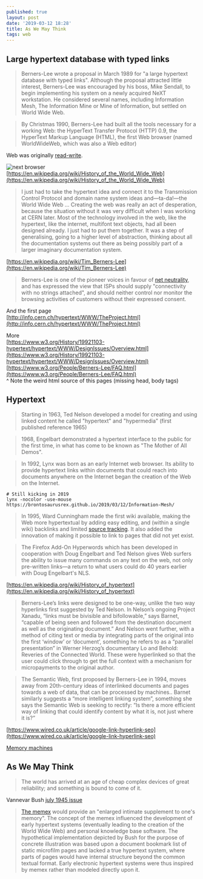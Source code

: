 ```yaml
---
published: true
layout: post
date: '2019-03-12 18:28'
title: As We May Think
tags: web 
---
```

## Large hypertext database with typed links
> Berners-Lee wrote a proposal in March 1989 for "a large hypertext database with typed links". Although the proposal attracted little interest, Berners-Lee was encouraged by his boss, Mike Sendall, to begin implementing his system on a newly acquired NeXT workstation. He considered several names, including Information Mesh, The Information Mine or Mine of Information, but settled on World Wide Web.

> By Christmas 1990, Berners-Lee had built all the tools necessary for a working Web: the HyperText Transfer Protocol (HTTP) 0.9, the HyperText Markup Language (HTML), the first Web browser (named WorldWideWeb, which was also a Web editor)

Web was originally [read-write](http://info.cern.ch/NextBrowser.html).

![next browser](http://info.cern.ch/images/NextEditorBW.gif)  
[https://en.wikipedia.org/wiki/History_of_the_World_Wide_Web](https://en.wikipedia.org/wiki/History_of_the_World_Wide_Web)

> I just had to take the hypertext idea and connect it to the Transmission Control Protocol and domain name system ideas and—ta-da!—the World Wide Web ... Creating the web was really an act of desperation, because the situation without it was very difficult when I was working at CERN later. Most of the technology involved in the web, like the hypertext, like the internet, multifont text objects, had all been designed already. I just had to put them together. It was a step of generalising, going to a higher level of abstraction, thinking about all the documentation systems out there as being possibly part of a larger imaginary documentation system.

[https://en.wikipedia.org/wiki/Tim_Berners-Lee](https://en.wikipedia.org/wiki/Tim_Berners-Lee)

> Berners-Lee is one of the pioneer voices in favour of [net neutrality](https://en.wikipedia.org/wiki/Net_neutrality), and has expressed the view that ISPs should supply "connectivity with no strings attached", and should neither control nor monitor the browsing activities of customers without their expressed consent.

And the first page  
[http://info.cern.ch/hypertext/WWW/TheProject.html](http://info.cern.ch/hypertext/WWW/TheProject.html)

More  
[https://www.w3.org/History/19921103-hypertext/hypertext/WWW/DesignIssues/Overview.html](https://www.w3.org/History/19921103-hypertext/hypertext/WWW/DesignIssues/Overview.html)  
[https://www.w3.org/People/Berners-Lee/FAQ.html](https://www.w3.org/People/Berners-Lee/FAQ.html)  
^ Note the weird html source of this pages (missing head, body tags)

## Hypertext

> Starting in 1963, Ted Nelson developed a model for creating and using linked content he called "hypertext" and "hypermedia" (first published reference 1965)

> 1968, Engelbart demonstrated a hypertext interface to the public for the first time, in what has come to be known as "The Mother of All Demos".

> In 1992, Lynx was born as an early Internet web browser. Its ability to provide hypertext links within documents that could reach into documents anywhere on the Internet began the creation of the Web on the Internet.

    # Still kicking in 2019
    lynx -nocolor -use-mouse https://brontosaurusrex.github.io/2019/03/12/Information-Mesh/

> In 1995, Ward Cunningham made the first wiki available, making the Web more hypertextual by adding easy editing, and (within a single wiki) backlinks and limited [source tracking](https://en.wikipedia.org/wiki/Source_tracking). It also added the innovation of making it possible to link to pages that did not yet exist.

> The Firefox Add-On Hyperwords which has been developed in cooperation with Doug Engelbart and Ted Nelson gives Web surfers the ability to issue many commands on any text on the web, not only pre-written links—a return to what users could do 40 years earlier with Doug Engelbart's NLS.

[https://en.wikipedia.org/wiki/History_of_hypertext](https://en.wikipedia.org/wiki/History_of_hypertext)

> Berners-Lee’s links were designed to be one-way, unlike the two way hyperlinks first suggested by Ted Nelson. In Nelson’s ongoing Project Xanadu, “links must be bivisible and bifollowable,” says Barnet, “capable of being seen and followed from the destination document as well as the originating document.” And Nelson went further, with a method of citing text or media by integrating parts of the original into the first ‘window’ or ‘document’, something he refers to as a “parallel presentation” in Werner Herzog’s documentary Lo and Behold: Reveries of the Connected World. These were hyperlinked so that the user could click through to get the full context with a mechanism for micropayments to the original author.

> The Semantic Web, first proposed by Berners-Lee in 1994, moves away from 20th-century ideas of interlinked documents and pages towards a web of data, that can be processed by machines.. Barnet similarly suggests a “more intelligent linking system”, something she says the Semantic Web is seeking to rectify: “Is there a more efficient way of linking that could identify content by what it is, not just where it is?”

[https://www.wired.co.uk/article/google-link-hyperlink-seo](https://www.wired.co.uk/article/google-link-hyperlink-seo)

[Memory machines](https://www.cambridge.org/core/books/memory-machines/3020E1AC5BB9D4AD640CA1E2D7509418)

## As We May Think

> The world has arrived at an age of cheap complex devices of great reliability; and something is bound to come of it.

Vannevar Bush [july 1945 issue](https://www.theatlantic.com/magazine/archive/1945/07/as-we-may-think/303881/)

> [The memex](https://en.wikipedia.org/wiki/Memex) would provide an "enlarged intimate supplement to one's memory". The concept of the memex influenced the development of early hypertext systems (eventually leading to the creation of the World Wide Web) and personal knowledge base software. The hypothetical implementation depicted by Bush for the purpose of concrete illustration was based upon a document bookmark list of static microfilm pages and lacked a true hypertext system, where parts of pages would have internal structure beyond the common textual format. Early electronic hypertext systems were thus inspired by memex rather than modeled directly upon it.

 
 

